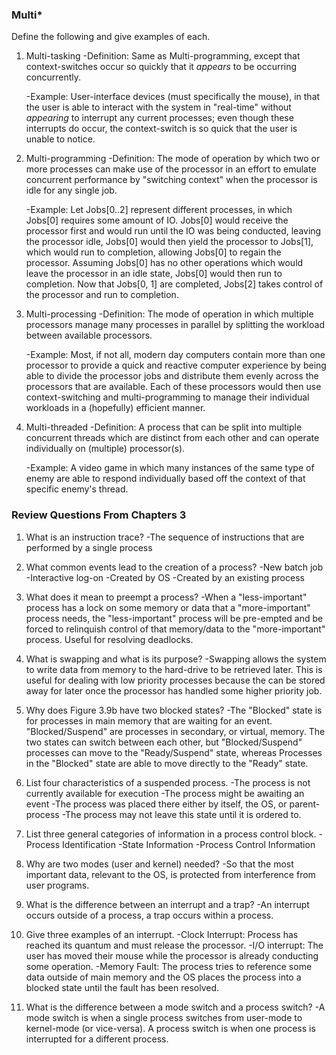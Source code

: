 ### Multi\*
Define the following and give examples of each.

1. Multi-tasking
	-Definition: Same as Multi-programming, except that context-switches occur 
				so quickly that it _appears_ to be occurring concurrently.
				
	-Example: User-interface devices (must specifically the mouse), in that the
				user is able to interact with the system in "real-time" without
				<i>appearing</i> to interrupt any current processes; even though
				these interrupts do occur, the context-switch is so quick that the
				user is unable to notice.
				
2. Multi-programming
	-Definition: The mode of operation by which two or more processes can make
					use of the processor in an effort to emulate concurrent
					performance by "switching context" when the processor is idle
					for any single job.
					
	-Example: Let Jobs[0..2] represent different processes, in which Jobs[0]
				requires some amount of IO. Jobs[0] would receive the processor
				first and would run until the IO was being conducted, leaving
				the processor idle, Jobs[0] would then yield the processor to
				Jobs[1], which would run to completion, allowing Jobs[0] to
				regain the processor. Assuming Jobs[0] has no other operations
				which would leave the processor in an idle state, Jobs[0] would
				then run to completion. Now that Jobs[0, 1] are completed, Jobs[2]
				takes control of the processor and run to completion.
				
3. Multi-processing
	-Definition: The mode of operation in which multiple processors manage
		many processes in parallel by splitting the workload between
		available processors.
	
	-Example: Most, if not all, modern day computers contain more than one
		processor to provide a quick and reactive computer experience by
		being able to divide the processor jobs and distribute them evenly
		across the processors that are available. Each of these processors
		would then use context-switching and multi-programming to manage their
		individual workloads in a (hopefully) efficient manner.
		
4. Multi-threaded
	-Definition: A process that can be split into multiple concurrent
		threads which are distinct from each other and can operate
		individually on (multiple) processor(s).
	
	-Example: A video game in which many instances of the same
		type of enemy are able to respond individually based off
		the context of that specific enemy's thread.

### Review Questions From Chapters 3
1. What is an instruction trace?
	-The sequence of instructions that are performed by a single process
	
1. What common events lead to the creation of a process?
	-New batch job
	-Interactive log-on
	-Created by OS
	-Created by an existing process
	
1. What does it mean to preempt a process?
	-When a "less-important" process has a lock on some memory
		or data that a "more-important" process needs, the
		"less-important" process will be pre-empted and be
		forced to relinquish control of that memory/data to the
		"more-important" process. Useful for resolving deadlocks.
		
1. What is swapping and what is its purpose?
	-Swapping allows the system to write data from memory to the
		hard-drive to be retrieved later. This is useful for dealing
		with low priority processes because the can be stored away for
		later once the processor has handled some higher priority job.
		
1. Why does Figure 3.9b have two blocked states?
	-The "Blocked" state is for processes in main memory that
		are waiting for an event. "Blocked/Suspend" are processes
		in secondary, or virtual, memory. The two states can switch
		between each other, but "Blocked/Suspend" processes can
		move to the "Ready/Suspend" state, whereas Processes in the "Blocked" 
		state are able to move directly to the "Ready" state.
		
1. List four characteristics of a suspended process.
	-The process is not currently available for execution
	-The process might be awaiting an event
	-The process was placed there either by itself, the OS, or parent-process
	-The process may not leave this state until it is ordered to.
	
1. List three general categories of information in a process control block.
	-Process Identification
	-State Information
	-Process Control Information
	
1. Why are two modes (user and kernel) needed?
	-So that the most important data, relevant to the OS,
		is protected from interference from user programs.
		
1. What is the difference between an interrupt and a trap?
	-An interrupt occurs outside of a process, a trap occurs
		within a process.
		
1. Give three examples of an interrupt.
	-Clock Interrupt: Process has reached its quantum and must release
		the processor.
	-I/O interrupt: The user has moved their mouse while the processor is
		already conducting some operation.
	-Memory Fault: The process tries to reference some data outside of main
		memory and the OS places the process into a blocked state until the
		fault has been resolved.
		
1. What is the difference between a mode switch and a process switch?
	-A mode switch is when a single process switches from user-mode to
		kernel-mode (or vice-versa). A process switch is when one process
		is interrupted for a different process.
